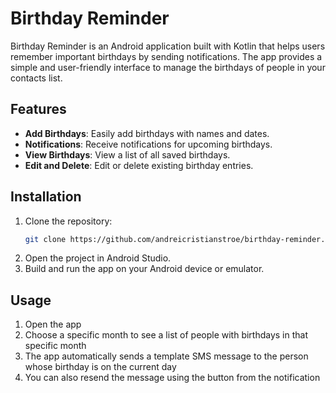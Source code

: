 # Birthday Reminder

Birthday Reminder is an Android application built with Kotlin that helps users remember important
birthdays by sending notifications. The app provides a simple and user-friendly interface to manage
the birthdays of people in your contacts list.

## Features

- **Add Birthdays**: Easily add birthdays with names and dates.
- **Notifications**: Receive notifications for upcoming birthdays.
- **View Birthdays**: View a list of all saved birthdays.
- **Edit and Delete**: Edit or delete existing birthday entries.

## Installation

1. Clone the repository:
   ```bash
   git clone https://github.com/andreicristianstroe/birthday-reminder.git
2. Open the project in Android Studio.
3. Build and run the app on your Android device or emulator.

## Usage

1. Open the app
2. Choose a specific month to see a list of people with birthdays in that specific month
3. The app automatically sends a template SMS message to the person whose birthday is on the current
   day
4. You can also resend the message using the button from the notification